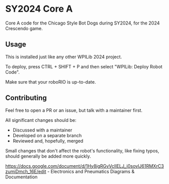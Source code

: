# SY2024 Core A

Core A code for the Chicago Style Bot Dogs during SY2024, for the 2024 Crescendo game.

## Usage
This is installed just like any other WPILib 2024 project.

To deploy, press CTRL + SHIFT + P and then select "WPILib: Deploy Robot Code".

Make sure that your roboRIO is up-to-date.

## Contributing
Feel free to open a PR or an issue, but talk with a maintainer first.

All significant changes should be:
- Discussed with a maintainer
- Developed on a separate branch
- Reviewed and, hopefully, merged

Small changes that don't affect the robot's functionality, like fixing typos, should generally be added more quickly.

https://docs.google.com/document/d/1Hy8igRGvVcIlELJ_j0sovlJ61RMXrC3zumiDmch_16E/edit - Electronics and Pneumatics Diagrams & Documentation 
